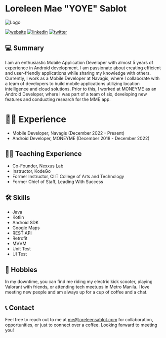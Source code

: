 
# Loreleen Mae "YOYE" Sablot

![Logo](https://media.licdn.com/dms/image/D5616AQHy_8ACqZ8zmw/profile-displaybackgroundimage-shrink_350_1400/0/1679647139167?e=1686787200&v=beta&t=tDxkNM3OSOUUtr9vI_uMqNiWxneFCGJpsoOI03Osd7k)

[![website](https://img.shields.io/badge/my_portfolio-000?style=for-the-badge&logo=ko-fi&logoColor=white)](https://loreleensablot.com/)
[![linkedin](https://img.shields.io/badge/linkedin-0A66C2?style=for-the-badge&logo=linkedin&logoColor=white)](https://www.linkedin.com/in/loreleensablot/)
[![twitter](https://img.shields.io/badge/twitter-1DA1F2?style=for-the-badge&logo=twitter&logoColor=white)](https://twitter.com/yoyesablot)

## 💻 Summary
I am an enthusiastic Mobile Application Developer with almost 5 years of experience in Android development. I am passionate about creating efficient and user-friendly applications while sharing my knowledge with others. Currently, I work as a Mobile Developer at Navagis, where I collaborate with a team of developers to build mobile applications utilizing location intelligence and cloud solutions. Prior to this, I worked at MONEYME as an Android Developer, where I was part of a team of six, developing new features and conducting research for the MME app.

# 👩‍💻 Experience
- Mobile Developer, Navagis (December 2022 - Present)
- Android Developer, MONEYME (December 2018 - December 2022)

## 👩‍🏫 Teaching Experience
- Co-Founder, Nexxus Lab
- Instructor, KodeGo
- Former Instructor, CIIT College of Arts and Technology
- Former Chief of Staff, Leading With Success

## 🛠 Skills
- Java
- Kotlin
- Android SDK
- Google Maps
- REST API
- Retrofit
- MVVM
- Unit Test
- UI Test

## 🛴 Hobbies
In my downtime, you can find me riding my electric kick scooter, playing Valorant with friends, or attending tech meetups in Metro Manila. I love meeting new people and am always up for a cup of coffee and a chat.

## 📞 Contact
Feel free to reach out to me at me@loreleensablot.com for collaboration, opportunities, or just to connect over a coffee. Looking forward to meeting you!
